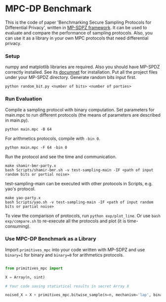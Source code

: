 # MPC-DP Benchmark

This is the code of paper 'Benchmarking Secure Sampling Protocols for Differential Privacy', written in [MP-SDPZ framework](https://github.com/data61/MP-SPDZ). It can be used to evaluate and compare the performance of sampling protocols. Also, you can use it as a library in your own MPC protocols that need differential privacy.


### Setup

numpy and matplotlib libraries are required.
Also you should have MP-SPDZ correctly installed. See its [documnet](https://mp-spdz.readthedocs.io/en/latest) for installation. Put all the project files under your MP-SPDZ directory.
Generate random bits input first.

```
python random_bit.py <number of bits> <number of parties> 
```

### Run Evaluation

Compile a sampling protocol with binary computation. Set parameters for main.mpc to run different protocols (the means of parameters are described in main.py).
```
python main.mpc -B 64
```
For arithmetics protocols, compile with `-bin 0`.

```
python main.mpc -F 64 -bin 0
```

Run the protocol and see the time and communication.
```
make shamir-bmr-party.x
bash Scripts/shamir-bmr.sh -v test-sampling-main -IF <path of input random bits or partial noise> 
```
test-sampling-main can be executed with other protocols in Scripts, e.g. yao's protocol. 

```
make yao-party.x
bash Scripts/yao.sh -v test-sampling-main -IF <path of input random bits or partial noise> 
```

To view the comparison of protocols, run `python exp/plot_line`. Or use `bash exp/compare.sh` to re-execute all the protocols and plot (it is time-consuming).


### Use MPC-DP Benchmark as a Library

Import ```primitives_mpc``` into your code written with MP-SDPZ and use `binary=1` for binary and `binary=0` for arithmetics protocols.
```python

from primitives_mpc import

X = Array(n, sint)

# Your code saving statistical results in secret Array X 

noised_X = X + primitives_mpc.bitwise_sample(n=n, mechanism='lap', binary=1)

```